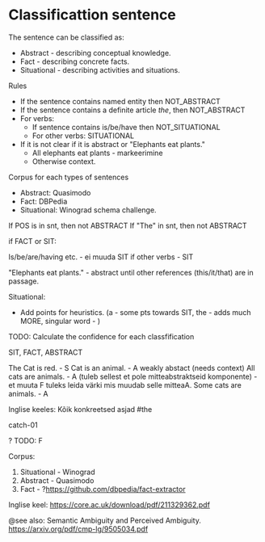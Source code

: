 # Classificattion sentence

The sentence can be classified as:

* Abstract - describing conceptual knowledge. 
* Fact - describing concrete facts.
* Situational - describing activities and situations.

Rules

* If the sentence contains named entity then NOT_ABSTRACT
* If the sentence contains a definite article *the*, then NOT_ABSTRACT
* For verbs:
  * If sentence contains is/be/have then NOT_SITUATIONAL
  * For other verbs: SITUATIONAL
* If it is not clear if it is abstract or "Elephants eat plants."
  * All elephants eat plants - markeerimine
  * Otherwise context.


Corpus for each types of sentences

* Abstract: Quasimodo
* Fact: DBPedia
* Situational: Winograd schema challenge.







If POS is in snt, then not ABSTRACT
If "The" in snt, then not ABSTRACT 

if FACT or SIT:
	
Is/be/are/having etc. - ei muuda SIT
if other verbs - SIT	


"Elephants eat plants." - abstract until other references (this/it/that) are in passage.

Situational:
 - Add points for heuristics. (a - some pts towards SIT, the - adds much MORE, singular word - )


TODO: Calculate the confidence for each classfification



SIT, FACT, ABSTRACT




The Cat is red. - S
Cat is an animal. - A weakly abstact (needs context)
All cats are animals. - A (tuleb sellest et pole mitteabstraktseid komponente) - et muuta F tuleks leida värki mis muudab selle mitteaA.
Some cats are animals. - A



Inglise keeles:
Kõik konkreetsed asjad #the


catch-01 


? TODO: F


Corpus:
1. Situational - Winograd
2. Abstract - Quasimodo
3. Fact - ?https://github.com/dbpedia/fact-extractor

Inglise keel: https://core.ac.uk/download/pdf/211329362.pdf

@see also: Semantic Ambiguity and Perceived Ambiguity. https://arxiv.org/pdf/cmp-lg/9505034.pdf